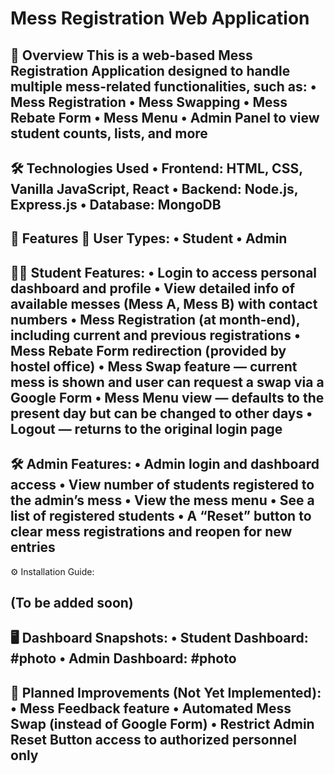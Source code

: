 
# Mess Registration Web Application

📌 Overview
This is a web-based Mess Registration Application designed to handle multiple mess-related functionalities, such as:
	•	Mess Registration
	•	Mess Swapping
	•	Mess Rebate Form
	•	Mess Menu
	•	Admin Panel to view student counts, lists, and more
------------------------------------------------------------------------------------------------------------------------------------
🛠 Technologies Used
	•	Frontend: HTML, CSS, Vanilla JavaScript, React
	•	Backend: Node.js, Express.js
	•	Database: MongoDB
------------------------------------------------------------------------------------------------------------------------------------
🔑 Features
👤 User Types:
	•	Student
	•	Admin
------------------------------------------------------------------------------------------------------------------------------------
🧑‍🎓 Student Features:
	•	Login to access personal dashboard and profile
	•	View detailed info of available messes (Mess A, Mess B) with contact numbers
	•	Mess Registration (at month-end), including current and previous registrations
	•	Mess Rebate Form redirection (provided by hostel office)
	•	Mess Swap feature — current mess is shown and user can request a swap via a Google Form
	•	Mess Menu view — defaults to the present day but can be changed to other days
	•	Logout — returns to the original login page
------------------------------------------------------------------------------------------------------------------------------------
🛠 Admin Features:
	•	Admin login and dashboard access
	•	View number of students registered to the admin’s mess
	•	View the mess menu
	•	See a list of registered students
	•	A “Reset” button to clear mess registrations and reopen for new entries
------------------------------------------------------------------------------------------------------------------------------------
⚙️ Installation Guide:

(To be added soon)
------------------------------------------------------------------------------------------------------------------------------------
🖥 Dashboard Snapshots:
	•	Student Dashboard: #photo
	•	Admin Dashboard: #photo
------------------------------------------------------------------------------------------------------------------------------------
🚧 Planned Improvements (Not Yet Implemented):
	•	Mess Feedback feature
	•	Automated Mess Swap (instead of Google Form)
	•	Restrict Admin Reset Button access to authorized personnel only
------------------------------------------------------------------------------------------------------------------------------------
